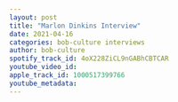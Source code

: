```yaml
---
layout: post
title: "Marlon Dinkins Interview"
date: 2021-04-16
categories: bob-culture interviews
author: bob-culture
spotify_track_id: 4oX228ZiCL9nGABhCBTCAR
youtube_video_id: 
apple_track_id: 1000517399766
youtube_metadata: 
---
```

